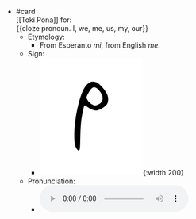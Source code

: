- #card  
  [[Toki Pona]] for:  
  {{cloze pronoun. I, we, me, us, my, our}}
	- Etymology:
		- From Esperanto *mi*, from English *me*.
	- Sign:
		- ![Mi_-_sitelen_pona_in_Sonja_Lang's_handwriting.svg](../assets/Mi_-_sitelen_pona_in_Sonja_Lang's_handwriting_1657537707463_0.svg){:width 200}
	- Pronunciation:
		- ![](../assets/Toki_Pona_-_jan_Lakuse_-_mi_1657457974476_0.ogg)